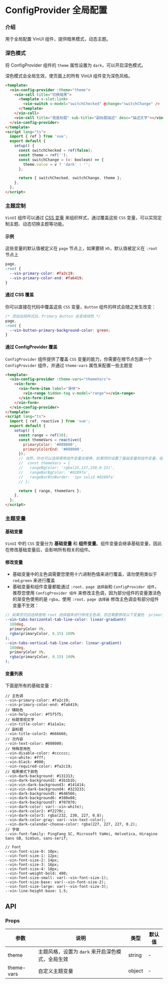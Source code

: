 # ConfigProvider 全局配置

### 介绍

用于全局配置 VinUI 组件，提供暗黑模式，动态主题。

### 深色模式

将 ConfigProvider 组件的 `theme` 属性设置为 `dark`，可以开启深色模式。

深色模式会全局生效，使页面上的所有 VinUI 组件变为深色风格。

```html
<template>
  <vin-config-provider :theme="theme">
    <vin-cell title="切换暗黑">
      <template v-slot:link>
        <vin-switch v-model="switchChecked" @change="switchChange" />
      </template>
    </vin-cell>
    <vin-cell title="我是标题" sub-title="副标题描述" desc="描述文字"></vin-cell>
  </vin-config-provider>
</template>
<script lang="ts">
  import { ref } from 'vue';
  export default {
    setup() {
      const switchChecked = ref(false);
      const theme = ref('');
      const switchChange = (v: boolean) => {
        theme.value = v ? 'dark' : '';
      };

      return { switchChecked, switchChange, theme };
    },
  };
</script>
```

### 主题定制

`VinUI` 组件可以通过 [CSS 变量](https://developer.mozilla.org/zh-CN/docs/Web/CSS/Using_CSS_custom_properties)
来组织样式，通过覆盖这些 `CSS` 变量，可以实现定制主题、动态切换主题等功能。

#### 示例

这些变量的默认值被定义在 `page` 节点上，如果要转 `H5`，默认值被定义在 `:root` 节点上

```css
page,
:root {
  --vin-primary-color: #fa2c19;
  --vin-primary-color-end: #fa6419;
}
```

#### 通过 CSS 覆盖

你可以直接在代码中覆盖这些 `CSS` 变量，`Button` 组件的样式会随之发生改变：

```css
/* 添加这段样式后，Primary Button 会变成绿色 */
page,
:root {
  --vin-button-primary-background-color: green;
}
```

#### 通过 ConfigProvider 覆盖

`ConfigProvider` 组件提供了覆盖 `CSS` 变量的能力，你需要在根节点包裹一个 `ConfigProvider` 组件，并通过 `theme-vars` 属性来配置一些主题变

```html
<template>
  <vin-config-provider :theme-vars="themeVars">
    <vin-form>
      <vin-form-item label="滑块">
        <vin-range hidden-tag v-model="range"></vin-range>
      </vin-form-item>
    </vin-form>
  </vin-config-provider>
</template>
<script lang="ts">
  import { ref, reactive } from 'vue';
  export default {
    setup() {
      const range = ref(30);
      const themeVars = reactive({
        primaryColor: '#008000',
        primaryColorEnd: '#008000',
      });
      // 当然，你也可以选择使用组件变量去替换，如果同时设置了基础变量和组件变量，组件变量会覆盖基础变量。
      //  const themeVars = {
      //   rangeBgColor: 'rgba(25,137,250,0.15)',
      //   rangeBarBgColor: '#0289fa',
      //   rangeBarBtnBorder: '1px solid #0289fa'
      // };

      return { range, themeVars };
    },
  };
</script>
```

### 主题变量

#### 基础变量

`VinUI` 中的 `CSS` 变量分为 **基础变量** 和 **组件变量**。组件变量会继承基础变量，因此在修改基础变量后，会影响所有相关的组件。

#### 修改变量

- 基础变量中的主色调需要您使用十六进制色值来进行覆盖，请勿使用类似于 `red`,`green` 来进行覆盖
- 基础变量和组件变量都能通过 `:root，page 选择器`和 `ConfigProvider 组件`，推荐您使用 `ConfigProvider 组件` 来修改主色调，因为部分组件的变量激活色的渐变色使用的是 `rgba`，使用 `:root，page 选择器` 修改主色调会有部分组件变量不生效：

```scss
// 如果您仍旧选择使用:root 选择器来进行修改主色调，您还需要修改以下变量色  primaryColor为设置的主色调
--vin-tabs-horizontal-tab-line-color: linear-gradient(
  180deg,
  primaryColor 0%,
  rgba(primaryColor, 0.15) 100%
);
--vin-tabs-vertical-tab-line-color: linear-gradient(
  180deg,
  primaryColor 0%,
  rgba(primaryColor, 0.15) 100%
);
```

#### 变量列表

下面是所有的基础变量：

```less
// 主色调
--vin-primary-color: #fa2c19;
--vin-primary-color-end: #fa6419;
// 辅助色
--vin-help-color: #f5f5f5;
// 标题常规文字
--vin-title-color: #1a1a1a;
// 副标题
--vin-title-color2: #666666;
// 次内容
--vin-text-color: #808080;
// 特殊禁用色
--vin-disable-color: #cccccc;
--vin-white: #fff;
--vin-black: #000;
--vin-required-color: #fa2c19;
// 暗黑模式下颜色
--vin-dark-background: #131313;
--vin-dark-background2: #1b1b1b;
--vin-vin-dark-background3: #141414;
--vin-vin-dark-background4: #323233;
--vin-dark-background5: #646566;
--vin-dark-background6: #380e08;
--vin-dark-background7: #707070;
--vin-dark-color: var(--vin-white);
--vin-dark-color2: #f2270c;
--vin-dark-color3: rgba(232, 230, 227, 0.8);
--vin-dark-color-gray: var(--vin-text-color);
--vin-dark-calendar-choose-color: rgba(227, 227, 227, 0.2);
// 字体
--vin-font-family: PingFang SC, Microsoft YaHei, Helvetica, Hiragino Sans GB, SimSun, sans-serif;

// Font
--vin-font-size-0: 10px;
--vin-font-size-1: 12px;
--vin-font-size-2: 14px;
--vin-font-size-3: 16px;
--vin-font-size-4: 18px;
--vin-font-weight-bold: 400;
--vin-font-size-small: var(--vin-font-size-1);
--vin-font-size-base: var(--vin-font-size-2);
--vin-font-size-large: var(--vin-font-size-3);
--vin-line-height-base: 1.5;
```

## API

### Props

| 参数       | 说明                                             | 类型   | 默认值 |
| ---------- | ------------------------------------------------ | ------ | ------ |
| theme      | 主题风格，设置为 `dark` 来开启深色模式，全局生效 | string | -      |
| theme-vars | 自定义主题变量                                   | object | -      |
